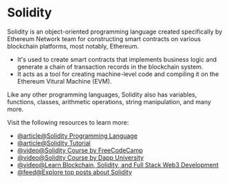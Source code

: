 # Solidity

Solidity is an object-oriented programming language created specifically by Ethereum Network team for constructing smart contracts on various blockchain platforms, most notably, Ethereum.

- It's used to create smart contracts that implements business logic and generate a chain of transaction records in the blockchain system.
- It acts as a tool for creating machine-level code and compiling it on the Ethereum Vitural Machine (EVM).

Like any other programming languages, Solidity also has variables, functions, classes, arithmetic operations, string manipulation, and many more.

Visit the following resources to learn more:

- [@article@Solidity Programming Language](https://soliditylang.org/)
- [@article@Solidity Tutorial](https://www.tutorialspoint.com/solidity/index.htm)
- [@video@Solidity Course by FreeCodeCamp](https://www.youtube.com/watch?v=ipwxYa-F1uY)
- [@video@Solidity Course by Dapp University](https://www.youtube.com/watch?v=EhPeHeoKF88)
- [@video@Learn Blockchain, Solidity, and Full Stack Web3 Development](https://youtu.be/gyMwXuJrbJQ)
- [@feed@Explore top posts about Solidity](https://app.daily.dev/tags/solidity?ref=roadmapsh)
